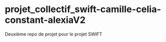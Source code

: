 # projet_collectif_swift-camille-celia-constant-alexiaV2
Deuxième repo de projet pour le projet SWIFT
